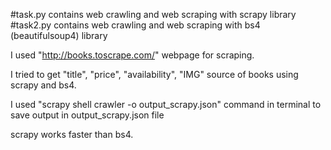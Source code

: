#task.py contains web crawling and web scraping with scrapy library
#task2.py contains web crawling and web scraping with bs4 (beautifulsoup4) library

I used "http://books.toscrape.com/" webpage for scraping. 

 I tried to get "title", "price", "availability", "IMG" source of books using scrapy and bs4. 

 I used "scrapy shell crawler -o output_scrapy.json" command in terminal to save output in output_scrapy.json file

 scrapy works faster than bs4.
